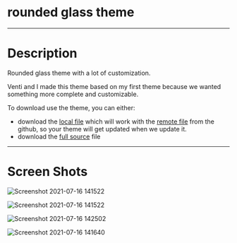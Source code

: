 # rounded glass theme


------------------------

# Description

Rounded glass theme with a lot of customization.

Venti and I made this theme based on my first theme because we wanted something more complete and customizable.

To download use the theme, you can either:
- download the [local file](https://github.com/Kayno0o/rounded-glass-theme/blob/main/local_rounded.theme.css) which will work with the [remote file](https://github.com/Kayno0o/rounded-glass-theme/blob/main/remote_rounded.theme.css) from the github, so your theme will get updated when we update it.
- download the [full source](https://github.com/Kayno0o/rounded-glass-theme/blob/main/source_rounded.theme.css) file


------------------------


# Screen Shots
![Screenshot 2021-07-16 141522](https://user-images.githubusercontent.com/81578448/125991932-c299ba95-ddc8-4a96-8500-9d407c496291.png)




![Screenshot 2021-07-16 141522](https://user-images.githubusercontent.com/81578448/125992602-60f3b131-e40a-49ac-94b6-3fcb3c3383d3.png)






![Screenshot 2021-07-16 142502](https://user-images.githubusercontent.com/81578448/125992567-e43918b7-92a4-486f-aba1-4879ef228fff.png)





![Screenshot 2021-07-16 141640](https://user-images.githubusercontent.com/81578448/125992009-4b8fd1f3-65f5-4171-b66b-9df5414b9c6d.png)
